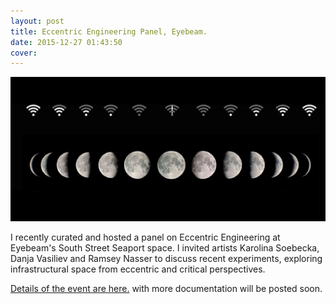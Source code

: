 ```yaml
---
layout: post
title: Eccentric Engineering Panel, Eyebeam.
date: 2015-12-27 01:43:50
cover:
---
```


<img src="https://github.com/eccentricengineering/eccentricengineering.github.io/blob/master/images/panel/AnOrbit-16.jpg?raw=true" alt="alt text" width="600px">

I recently curated and hosted a panel on Eccentric Engineering at Eyebeam's South Street Seaport space. I invited artists Karolina Soebecka, Danja Vasiliev and Ramsey Nasser to discuss recent experiments, exploring infrastructural space from eccentric and critical perspectives.

[Details of the event are here.](https://eyebeam.org/events/eccentric-engineering) with more documentation will be posted soon.
